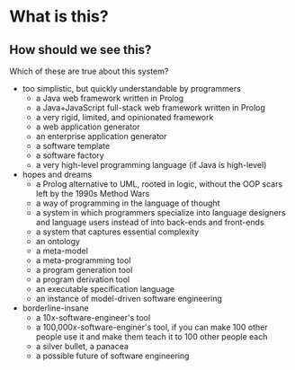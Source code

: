 # What is this?

## How should we see this?

Which of these are true about this system?

- too simplistic, but quickly understandable by programmers
    - a Java web framework written in Prolog
    - a Java+JavaScript full-stack web framework written in Prolog
    - a very rigid, limited, and opinionated framework
    - a web application generator
    - an enterprise application generator
    - a software template
    - a software factory
    - a very high-level programming language (if Java is high-level)
- hopes and dreams
    - a Prolog alternative to UML, rooted in logic,
    without the OOP scars left by the 1990s Method Wars
    - a way of programming in the language of thought
    - a system in which programmers specialize into language designers and language users
    instead of into back-ends and front-ends
    - a system that captures essential complexity
    - an ontology
    - a meta-model
    - a meta-programming tool
    - a program generation tool
    - a program derivation tool
    - an executable specification language
    - an instance of model-driven software engineering
- borderline-insane
    - a 10x-software-engineer's tool
    - a 100,000x-software-enginer's tool,
    if you can make 100 other people use it
    and make them teach it to 100 other people each
    - a silver bullet, a panacea
    - a possible future of software engineering

